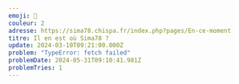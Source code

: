 ```yaml
---
emoji: 🐺
couleur: 2
adresse: https://sima78.chispa.fr/index.php?pages/En-ce-moment
titre: Il en est où Sima78 ?
update: 2024-03-10T09:21:00.000Z
problem: "TypeError: fetch failed"
problemDate: 2024-05-31T09:10:41.981Z
problemTries: 1
---
```

